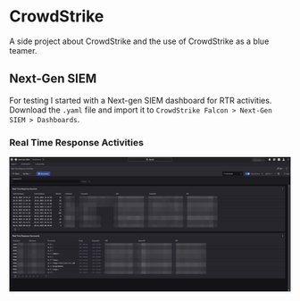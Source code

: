 # CrowdStrike

A side project about CrowdStrike and the use of CrowdStrike as a blue teamer.

## Next-Gen SIEM

For testing I started with a Next-gen SIEM dashboard for RTR activities. Download the `.yaml` file and import it to `CrowdStrike Falcon > Next-Gen SIEM > Dashboards`.

### Real Time Response Activities

![Real Time Response Activities Dashboard](assets/real_time_response_activities_dashboard.png)